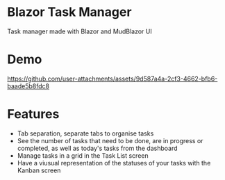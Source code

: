 # Blazor Task Manager
 Task manager made with Blazor and MudBlazor UI

# Demo
https://github.com/user-attachments/assets/9d587a4a-2cf3-4662-bfb6-baade5b8fdc8

# Features
- Tab separation, separate tabs to organise tasks
- See the number of tasks that need to be done, are in progress or completed, as well as today's tasks from the dashboard
- Manage tasks in a grid in the Task List screen
- Have a viusual representation of the statuses of your tasks with the Kanban screen 
